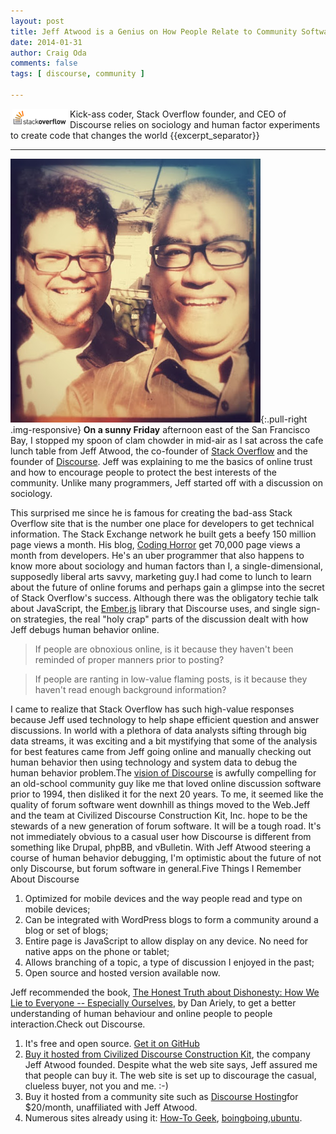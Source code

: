 ```yaml
---
layout: post
title: Jeff Atwood is a Genius on How People Relate to Community Software
date: 2014-01-31
author: Craig Oda
comments: false
tags: [ discourse, community ]

---
```

<img src = "/img/blog/2014/02/StackOverflow_head.png" align = "left"
hspace = "3">
Kick-ass coder, Stack Overflow founder, and CEO of Discourse relies on sociology and human factor experiments to create code that changes the world
{{excerpt_separator}}

---
![Jeff Atwood and Craig Oda][1]{:.pull-right .img-responsive}
__On a sunny Friday__ afternoon east of the San Francisco Bay, I stopped my spoon of clam chowder in mid-air as I sat
across the cafe lunch table from Jeff Atwood, the co-founder of <a href="http://stackoverflow.com/" target="_blank">Stack
Overflow</a> and the founder of <a href="http://www.discourse.org/" target="_blank">Discourse</a>. Jeff was
explaining to me the basics of online trust and how to encourage people to protect the best interests of the
community. Unlike many programmers, Jeff started off with a discussion on sociology.




This surprised me
since he is famous for creating the bad-ass Stack Overflow site that is the number one place for developers to get
technical information. The Stack Exchange network he built gets a beefy 150 million page views a month. His
blog, <a href="http://www.codinghorror.com/blog/" target="_blank">Coding Horror</a> get 70,000 page views a month from
developers. He's an uber programmer that also happens to know more about sociology and human factors than I, a
single-dimensional, supposedly liberal arts savvy, marketing guy.I had come to lunch to learn about the
future of online forums and perhaps gain a glimpse into the secret of Stack Overflow's success. Although there
was the obligatory techie talk about JavaScript, the <a href="http://emberjs.com/">Ember.js</a> library that Discourse
uses, and single sign-on strategies, the real "holy crap" parts of the discussion dealt with how Jeff debugs human
behavior online.


<blockquote class="tr_bq">If people are obnoxious online, is it because they haven't been reminded of proper manners
prior to posting?
</blockquote>
<blockquote class="tr_bq">If people are ranting in low-value flaming posts, is it because they haven't read enough
background information?
</blockquote>

I came to realize that Stack Overflow has such high-value responses because Jeff used technology to help shape
efficient question and answer discussions. In world with a plethora of data analysts sifting through big
data streams, it was exciting and a bit mystifying that some of the analysis for best features came from Jeff going
online and manually checking out human behavior then using technology and system data to debug the human behavior
problem.The <a href="http://www.discourse.org/about/">vision of Discourse</a> is awfully compelling for an
old-school community guy like me that loved online discussion software prior to 1994, then disliked it for the next 20
years. To me, it seemed like the quality of forum software went downhill as things moved to the Web.Jeff
and the team at Civilized Discourse Construction Kit, Inc. hope to be the stewards of a new generation of forum
software. It will be a tough road. It's not immediately obvious to a casual user how Discourse is
different from something like Drupal, phpBB, and vBulletin. With Jeff Atwood steering a course of human
behavior debugging, I'm optimistic about the future of not only Discourse, but forum software in general.Five
Things I Remember About Discourse


<ol>
<li>Optimized for mobile devices and the way people read and type on mobile devices;</li>
<li>Can be integrated with WordPress blogs to form a community around a blog or set of blogs;</li>
<li>Entire page is JavaScript to allow display on any device. No need for native apps on the phone or
  tablet;
</li>
<li>Allows branching of a topic, a type of discussion I enjoyed in the past;</li>
<li>Open source and hosted version available now.</li>
</ol>

<div></div>
Jeff recommended the book, <a
    href="http://www.amazon.com/Honest-Truth-About-Dishonesty-Everyone-Especially/dp/0062183613">The Honest Truth
about Dishonesty: How We Lie to Everyone -- Especially Ourselves</a>, by Dan Ariely, to get a better understanding of
human behaviour and online people to people interaction.Check out Discourse.
<ol>
<li>It's free and open source. <a href="https://github.com/discourse/discourse" target="_blank">Get it on
  GitHub</a></li>
<li><a href="http://www.discourse.org/buy/" target="_blank">Buy it hosted from Civilized Discourse Construction
  Kit</a>, the company Jeff Atwood founded. Despite what the web site says, Jeff assured me that people can
  buy it. The web site is set up to discourage the casual, clueless buyer, not you and me. :-)
</li>
<li>Buy it hosted from a community site such as <a href="https://www.discoursehosting.com/" target="_blank">Discourse
  Hosting</a>for $20/month, unaffiliated with Jeff Atwood.
</li>
<li>Numerous sites already using it: <a href="http://discuss.howtogeek.com/" target="_blank">How-To Geek</a>, <a
        href="http://bbs.boingboing.net/" target="_blank">boingboing</a>,<a
        href="http://discourse.ubuntu.com/" target="_blank">ubuntu</a>.</li>
</ol>



[1]: /img/blog/2014/01/atwood.jpg